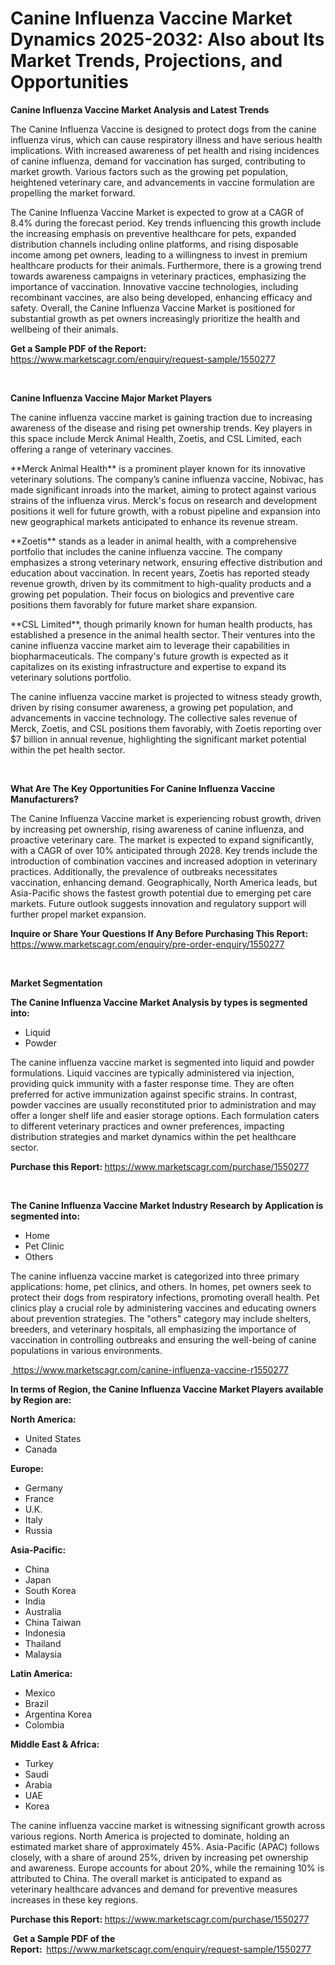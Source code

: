 <p><h1>Canine Influenza Vaccine Market Dynamics 2025-2032: Also about Its Market Trends, Projections, and Opportunities</h1></p><p><strong>Canine Influenza Vaccine Market Analysis and Latest Trends</strong></p>
<p><p>The Canine Influenza Vaccine is designed to protect dogs from the canine influenza virus, which can cause respiratory illness and have serious health implications. With increased awareness of pet health and rising incidences of canine influenza, demand for vaccination has surged, contributing to market growth. Various factors such as the growing pet population, heightened veterinary care, and advancements in vaccine formulation are propelling the market forward.</p><p>The Canine Influenza Vaccine Market is expected to grow at a CAGR of 8.4% during the forecast period. Key trends influencing this growth include the increasing emphasis on preventive healthcare for pets, expanded distribution channels including online platforms, and rising disposable income among pet owners, leading to a willingness to invest in premium healthcare products for their animals. Furthermore, there is a growing trend towards awareness campaigns in veterinary practices, emphasizing the importance of vaccination. Innovative vaccine technologies, including recombinant vaccines, are also being developed, enhancing efficacy and safety. Overall, the Canine Influenza Vaccine Market is positioned for substantial growth as pet owners increasingly prioritize the health and wellbeing of their animals.</p></p>
<p><strong>Get a Sample PDF of the Report:&nbsp;</strong> <a href="https://www.marketscagr.com/enquiry/request-sample/1550277?utm_campaign=2518&utm_medium=2&utm_source=Github&utm_content=ia&utm_term=19042025&utm_id=canine-influenza-vaccine">https://www.marketscagr.com/enquiry/request-sample/1550277</a></p>
<p>&nbsp;</p>
<p><strong>Canine Influenza Vaccine Major Market Players</strong></p>
<p><p>The canine influenza vaccine market is gaining traction due to increasing awareness of the disease and rising pet ownership trends. Key players in this space include Merck Animal Health, Zoetis, and CSL Limited, each offering a range of veterinary vaccines.</p><p>**Merck Animal Health** is a prominent player known for its innovative veterinary solutions. The company’s canine influenza vaccine, Nobivac, has made significant inroads into the market, aiming to protect against various strains of the influenza virus. Merck's focus on research and development positions it well for future growth, with a robust pipeline and expansion into new geographical markets anticipated to enhance its revenue stream.</p><p>**Zoetis** stands as a leader in animal health, with a comprehensive portfolio that includes the canine influenza vaccine. The company emphasizes a strong veterinary network, ensuring effective distribution and education about vaccination. In recent years, Zoetis has reported steady revenue growth, driven by its commitment to high-quality products and a growing pet population. Their focus on biologics and preventive care positions them favorably for future market share expansion.</p><p>**CSL Limited**, though primarily known for human health products, has established a presence in the animal health sector. Their ventures into the canine influenza vaccine market aim to leverage their capabilities in biopharmaceuticals. The company's future growth is expected as it capitalizes on its existing infrastructure and expertise to expand its veterinary solutions portfolio.</p><p>The canine influenza vaccine market is projected to witness steady growth, driven by rising consumer awareness, a growing pet population, and advancements in vaccine technology. The collective sales revenue of Merck, Zoetis, and CSL positions them favorably, with Zoetis reporting over $7 billion in annual revenue, highlighting the significant market potential within the pet health sector.</p></p>
<p>&nbsp;</p>
<p><strong>What Are The Key Opportunities For Canine Influenza Vaccine Manufacturers?</strong></p>
<p><p>The Canine Influenza Vaccine market is experiencing robust growth, driven by increasing pet ownership, rising awareness of canine influenza, and proactive veterinary care. The market is expected to expand significantly, with a CAGR of over 10% anticipated through 2028. Key trends include the introduction of combination vaccines and increased adoption in veterinary practices. Additionally, the prevalence of outbreaks necessitates vaccination, enhancing demand. Geographically, North America leads, but Asia-Pacific shows the fastest growth potential due to emerging pet care markets. Future outlook suggests innovation and regulatory support will further propel market expansion.</p></p>
<p><strong>Inquire or Share Your Questions If Any Before Purchasing This Report:</strong> <a href="https://www.marketscagr.com/enquiry/pre-order-enquiry/1550277?utm_campaign=2518&utm_medium=2&utm_source=Github&utm_content=ia&utm_term=19042025&utm_id=canine-influenza-vaccine">https://www.marketscagr.com/enquiry/pre-order-enquiry/1550277</a></p>
<p>&nbsp;</p>
<p><strong>Market Segmentation</strong></p>
<p><strong>The Canine Influenza Vaccine Market Analysis by types is segmented into:</strong></p>
<p><ul><li>Liquid</li><li>Powder</li></ul></p>
<p><p>The canine influenza vaccine market is segmented into liquid and powder formulations. Liquid vaccines are typically administered via injection, providing quick immunity with a faster response time. They are often preferred for active immunization against specific strains. In contrast, powder vaccines are usually reconstituted prior to administration and may offer a longer shelf life and easier storage options. Each formulation caters to different veterinary practices and owner preferences, impacting distribution strategies and market dynamics within the pet healthcare sector.</p></p>
<p><strong>Purchase this Report:&nbsp;</strong><a href="https://www.marketscagr.com/purchase/1550277?utm_campaign=2518&utm_medium=2&utm_source=Github&utm_content=ia&utm_term=19042025&utm_id=canine-influenza-vaccine">https://www.marketscagr.com/purchase/1550277</a></p>
<p>&nbsp;</p>
<p><strong>The Canine Influenza Vaccine Market Industry Research by Application is segmented into:</strong></p>
<p><ul><li>Home</li><li>Pet Clinic</li><li>Others</li></ul></p>
<p><p>The canine influenza vaccine market is categorized into three primary applications: home, pet clinics, and others. In homes, pet owners seek to protect their dogs from respiratory infections, promoting overall health. Pet clinics play a crucial role by administering vaccines and educating owners about prevention strategies. The "others" category may include shelters, breeders, and veterinary hospitals, all emphasizing the importance of vaccination in controlling outbreaks and ensuring the well-being of canine populations in various environments.</p></p>
<p><a href="https://www.marketscagr.com/canine-influenza-vaccine-r1550277?utm_campaign=2518&utm_medium=2&utm_source=Github&utm_content=ia&utm_term=19042025&utm_id=canine-influenza-vaccine">&nbsp;https://www.marketscagr.com/canine-influenza-vaccine-r1550277</a></p>
<p><strong>In terms of Region, the Canine Influenza Vaccine Market Players available by Region are:</strong></p>
<p>
    <p> <strong> North America: </strong>
        <ul>
            <li>United States</li>
            <li>Canada</li>
        </ul>
        </p> 
    <p> <strong> Europe: </strong>
        <ul>
            <li>Germany</li>
            <li>France</li>
            <li>U.K.</li>
            <li>Italy</li>
            <li>Russia</li>
        </ul>
        </p> 
    <p> <strong> Asia-Pacific: </strong>
        <ul>
            <li>China</li>
            <li>Japan</li>
            <li>South Korea</li>
            <li>India</li>
            <li>Australia</li>
            <li>China Taiwan</li>
            <li>Indonesia</li>
            <li>Thailand</li>
            <li>Malaysia</li>
        </ul>
        </p> 
    <p> <strong> Latin America: </strong>
        <ul>
            <li>Mexico</li>
            <li>Brazil</li>
            <li>Argentina Korea</li>
            <li>Colombia</li>
        </ul>
        </p> 
    <p> <strong> Middle East & Africa: </strong>
        <ul>
            <li>Turkey</li>
            <li>Saudi</li>
            <li>Arabia</li>
            <li>UAE</li>
            <li>Korea</li>
        </ul>
    </p>
    </p>
<p><p>The canine influenza vaccine market is witnessing significant growth across various regions. North America is projected to dominate, holding an estimated market share of approximately 45%. Asia-Pacific (APAC) follows closely, with a share of around 25%, driven by increasing pet ownership and awareness. Europe accounts for about 20%, while the remaining 10% is attributed to China. The overall market is anticipated to expand as veterinary healthcare advances and demand for preventive measures increases in these key regions.</p></p>
<p><strong>Purchase this Report: </strong><a href="https://www.marketscagr.com/purchase/1550277?utm_campaign=2518&utm_medium=2&utm_source=Github&utm_content=ia&utm_term=19042025&utm_id=canine-influenza-vaccine">https://www.marketscagr.com/purchase/1550277</a></p>
<p>&nbsp;<strong>Get a Sample PDF of the Report:&nbsp;&nbsp;</strong><a href="https://www.marketscagr.com/enquiry/request-sample/1550277?utm_campaign=2518&utm_medium=2&utm_source=Github&utm_content=ia&utm_term=19042025&utm_id=canine-influenza-vaccine">https://www.marketscagr.com/enquiry/request-sample/1550277</a></p>
<p><strong></strong></p>
<p><p></p><p></p><p></p></p>